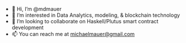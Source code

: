 - 👋 Hi, I’m @mdmauer
- 👀 I’m interested in Data Analytics, modeling, & blockchain technology
- 💞️ I’m looking to collaborate on Haskell/Plutus smart contract development
- 📫 You can reach me at michaelmauer@gmail.com
